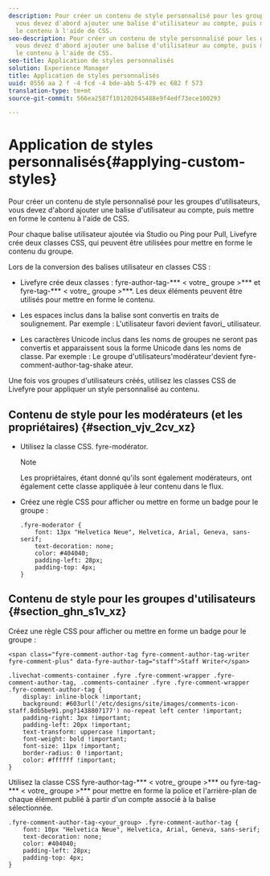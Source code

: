 ```yaml
---
description: Pour créer un contenu de style personnalisé pour les groupes d'utilisateurs,
  vous devez d'abord ajouter une balise d'utilisateur au compte, puis mettre en forme
  le contenu à l'aide de CSS.
seo-description: Pour créer un contenu de style personnalisé pour les groupes d'utilisateurs,
  vous devez d'abord ajouter une balise d'utilisateur au compte, puis mettre en forme
  le contenu à l'aide de CSS.
seo-title: Application de styles personnalisés
solution: Experience Manager
title: Application de styles personnalisés
uuid: 0556 aa 2 f -4 fcd -4 bde-abb 5-479 ec 682 f 573
translation-type: tm+mt
source-git-commit: 566ea2587f101202045488e9f4edf73ece100293

---
```



# Application de styles personnalisés{#applying-custom-styles}

Pour créer un contenu de style personnalisé pour les groupes d'utilisateurs, vous devez d'abord ajouter une balise d'utilisateur au compte, puis mettre en forme le contenu à l'aide de CSS.

Pour chaque balise utilisateur ajoutée via Studio ou Ping pour Pull, Livefyre crée deux classes CSS, qui peuvent être utilisées pour mettre en forme le contenu du groupe.

Lors de la conversion des balises utilisateur en classes CSS :

* Livefyre crée deux classes : fyre-author-tag-*** < votre_ groupe >*** et fyre-tag-*** < votre_ groupe >***. Les deux éléments peuvent être utilisés pour mettre en forme le contenu.

* Les espaces inclus dans la balise sont convertis en traits de soulignement. Par exemple : L'utilisateur favori devient favori_ utilisateur.
* Les caractères Unicode inclus dans les noms de groupes ne seront pas convertis et apparaissent sous la forme Unicode dans les noms de classe. Par exemple : Le groupe d'utilisateurs'modérateur'devient fyre-comment-author-tag-shake ateur.

Une fois vos groupes d'utilisateurs créés, utilisez les classes CSS de Livefyre pour appliquer un style personnalisé au contenu.

## Contenu de style pour les modérateurs (et les propriétaires) {#section_vjv_2cv_xz}

* Utilisez la classe CSS. fyre-modérator.

   >[!NOTE]
   >
   >Les propriétaires, étant donné qu'ils sont également modérateurs, ont également cette classe appliquée à leur contenu dans le flux.

* Créez une règle CSS pour afficher ou mettre en forme un badge pour le groupe :

   ```
   .fyre-moderator { 
       font: 13px "Helvetica Neue", Helvetica, Arial, Geneva, sans-serif; 
       text-decoration: none; 
       color: #404040; 
       padding-left: 28px; 
       padding-top: 4px; 
   }
   ```

## Contenu de style pour les groupes d'utilisateurs {#section_ghn_s1v_xz}

Créez une règle CSS pour afficher ou mettre en forme un badge pour le groupe :

```
<span class="fyre-comment-author-tag fyre-comment-author-tag-writer fyre-comment-plus" data-fyre-author-tag="staff">Staff Writer</span>
```

```
.livechat-comments-container .fyre .fyre-comment-wrapper .fyre-comment-author-tag, .comments-container .fyre .fyre-comment-wrapper .fyre-comment-author-tag { 
    display: inline-block !important; 
    background: #603url('/etc/designs/site/images/comments-icon-staff.8db5be91.png?1438807177') no-repeat left center !important; 
    padding-right: 3px !important; 
    padding-left: 20px !important; 
    text-transform: uppercase !important; 
    font-weight: bold !important; 
    font-size: 11px !important; 
    border-radius: 0 !important; 
    color: #ffffff !important; 
}
```

Utilisez la classe CSS fyre-author-tag-*** < votre_ groupe >*** ou fyre-tag-*** < votre_ groupe >*** pour mettre en forme la police et l'arrière-plan de chaque élément publié à partir d'un compte associé à la balise sélectionnée.

```
.fyre-comment-author-tag-<your_group> .fyre-comment-author-tag { 
    font: 10px "Helvetica Neue", Helvetica, Arial, Geneva, sans-serif; 
    text-decoration: none; 
    color: #404040; 
    padding-left: 28px; 
    padding-top: 4px; 
}
```

